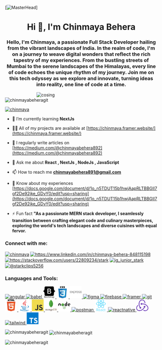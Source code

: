 
[![MasterHead](https://repository-images.githubusercontent.com/588181932/e36ec678-7984-4cdd-8e4c-a3932772ff8e)]
<h1 align="center">Hi 👋, I'm Chinmaya Behera</h1>
<h3 align="center">Hello, I'm Chinmaya, a passionate Full Stack Developer hailing from the vibrant landscapes of India. In the realm of code, I'm on a journey to weave digital wonders that reflect the rich tapestry of my experiences. From the bustling streets of Mumbai to the serene landscapes of the Himalayas, every line of code echoes the unique rhythm of my journey. Join me on this tech odyssey as we explore and innovate, turning ideas into reality, one line of code at a time.</h3>
<img align="right" alt="cosing" width="400" src="https://user-images.githubusercontent.com/74038190/225813708-98b745f2-7d22-48cf-9150-083f1b00d6c9.gif">


<p align="left"> <img src="https://komarev.com/ghpvc/?username=chinmayabeheragit&label=Profile%20views&color=0e75b6&style=flat" alt="chinmayabeheragit" /> </p>

<p align="left"> <a href="https://twitter.com/chinmaya" target="blank"><img src="https://img.shields.io/twitter/follow/chinmaya?logo=twitter&style=for-the-badge" alt="chinmaya" /></a> </p>

- 🌱 I’m currently learning **NextJs**

- 👨‍💻 All of my projects are available at [https://chinmaya.framer.website/](https://chinmaya.framer.website/)

- 📝 I regularly write articles on [https://medium.com/@chinmayabehera892](https://medium.com/@chinmayabehera892)

- 💬 Ask me about **React , NextJs , NodeJs , JavaScript**

- 📫 How to reach me **chinmayabehera891@gmail.com**

- 📄 Know about my experiences [https://docs.google.com/document/d/1o_n5TDUT15b1hwjAapRLTBBGlI7gf2De92jke_GDvY0/edit?usp=sharing](https://docs.google.com/document/d/1o_n5TDUT15b1hwjAapRLTBBGlI7gf2De92jke_GDvY0/edit?usp=sharing)

- ⚡ Fun fact **"As a passionate MERN stack developer, I seamlessly transition between crafting elegant code and culinary masterpieces, exploring the world's tech landscapes and diverse cuisines with equal fervor.**

<h3 align="left">Connect with me:</h3>
<p align="left">
<a href="https://twitter.com/chinmaya" target="blank"><img align="center" src="https://raw.githubusercontent.com/rahuldkjain/github-profile-readme-generator/master/src/images/icons/Social/twitter.svg" alt="chinmaya" height="30" width="40" /></a>
<a href="https://linkedin.com/in/https://www.linkedin.com/in/chinmaya-behera-848115198" target="blank"><img align="center" src="https://raw.githubusercontent.com/rahuldkjain/github-profile-readme-generator/master/src/images/icons/Social/linked-in-alt.svg" alt="https://www.linkedin.com/in/chinmaya-behera-848115198" height="30" width="40" /></a>
<a href="https://stackoverflow.com/users/https://stackoverflow.com/users/22809234/stark" target="blank"><img align="center" src="https://raw.githubusercontent.com/rahuldkjain/github-profile-readme-generator/master/src/images/icons/Social/stack-overflow.svg" alt="https://stackoverflow.com/users/22809234/stark" height="30" width="40" /></a>
<a href="https://instagram.com/ig_junior_stark" target="blank"><img align="center" src="https://raw.githubusercontent.com/rahuldkjain/github-profile-readme-generator/master/src/images/icons/Social/instagram.svg" alt="ig_junior_stark" height="30" width="40" /></a>
<a href="https://www.youtube.com/c/@starkclips5256" target="blank"><img align="center" src="https://raw.githubusercontent.com/rahuldkjain/github-profile-readme-generator/master/src/images/icons/Social/youtube.svg" alt="@starkclips5256" height="30" width="40" /></a>
</p>

<h3 align="left">Languages and Tools:</h3>
<p align="left"> <a href="https://angular.io" target="_blank" rel="noreferrer"> <img src="https://angular.io/assets/images/logos/angular/angular.svg" alt="angular" width="40" height="40"/> </a> <a href="https://babeljs.io/" target="_blank" rel="noreferrer"> <img src="https://www.vectorlogo.zone/logos/babeljs/babeljs-icon.svg" alt="babel" width="40" height="40"/> </a> <a href="https://getbootstrap.com" target="_blank" rel="noreferrer"> <img src="https://raw.githubusercontent.com/devicons/devicon/master/icons/bootstrap/bootstrap-plain-wordmark.svg" alt="bootstrap" width="40" height="40"/> </a> <a href="https://www.w3schools.com/css/" target="_blank" rel="noreferrer"> <img src="https://raw.githubusercontent.com/devicons/devicon/master/icons/css3/css3-original-wordmark.svg" alt="css3" width="40" height="40"/> </a> <a href="https://expressjs.com" target="_blank" rel="noreferrer"> <img src="https://raw.githubusercontent.com/devicons/devicon/master/icons/express/express-original-wordmark.svg" alt="express" width="40" height="40"/> </a> <a href="https://www.figma.com/" target="_blank" rel="noreferrer"> <img src="https://www.vectorlogo.zone/logos/figma/figma-icon.svg" alt="figma" width="40" height="40"/> </a> <a href="https://firebase.google.com/" target="_blank" rel="noreferrer"> <img src="https://www.vectorlogo.zone/logos/firebase/firebase-icon.svg" alt="firebase" width="40" height="40"/> </a> <a href="https://www.framer.com/" target="_blank" rel="noreferrer"> <img src="https://www.vectorlogo.zone/logos/framer/framer-icon.svg" alt="framer" width="40" height="40"/> </a> <a href="https://git-scm.com/" target="_blank" rel="noreferrer"> <img src="https://www.vectorlogo.zone/logos/git-scm/git-scm-icon.svg" alt="git" width="40" height="40"/> </a> <a href="https://www.w3.org/html/" target="_blank" rel="noreferrer"> <img src="https://raw.githubusercontent.com/devicons/devicon/master/icons/html5/html5-original-wordmark.svg" alt="html5" width="40" height="40"/> </a> <a href="https://www.java.com" target="_blank" rel="noreferrer"> <img src="https://raw.githubusercontent.com/devicons/devicon/master/icons/java/java-original.svg" alt="java" width="40" height="40"/> </a> <a href="https://developer.mozilla.org/en-US/docs/Web/JavaScript" target="_blank" rel="noreferrer"> <img src="https://raw.githubusercontent.com/devicons/devicon/master/icons/javascript/javascript-original.svg" alt="javascript" width="40" height="40"/> </a> <a href="https://www.mongodb.com/" target="_blank" rel="noreferrer"> <img src="https://raw.githubusercontent.com/devicons/devicon/master/icons/mongodb/mongodb-original-wordmark.svg" alt="mongodb" width="40" height="40"/> </a> <a href="https://nodejs.org" target="_blank" rel="noreferrer"> <img src="https://raw.githubusercontent.com/devicons/devicon/master/icons/nodejs/nodejs-original-wordmark.svg" alt="nodejs" width="40" height="40"/> </a> <a href="https://postman.com" target="_blank" rel="noreferrer"> <img src="https://www.vectorlogo.zone/logos/getpostman/getpostman-icon.svg" alt="postman" width="40" height="40"/> </a> <a href="https://reactjs.org/" target="_blank" rel="noreferrer"> <img src="https://raw.githubusercontent.com/devicons/devicon/master/icons/react/react-original-wordmark.svg" alt="react" width="40" height="40"/> </a> <a href="https://reactnative.dev/" target="_blank" rel="noreferrer"> <img src="https://reactnative.dev/img/header_logo.svg" alt="reactnative" width="40" height="40"/> </a> <a href="https://redux.js.org" target="_blank" rel="noreferrer"> <img src="https://raw.githubusercontent.com/devicons/devicon/master/icons/redux/redux-original.svg" alt="redux" width="40" height="40"/> </a> <a href="https://tailwindcss.com/" target="_blank" rel="noreferrer"> <img src="https://www.vectorlogo.zone/logos/tailwindcss/tailwindcss-icon.svg" alt="tailwind" width="40" height="40"/> </a> <a href="https://www.typescriptlang.org/" target="_blank" rel="noreferrer"> <img src="https://raw.githubusercontent.com/devicons/devicon/master/icons/typescript/typescript-original.svg" alt="typescript" width="40" height="40"/> </a> </p>

<p><img align="left" src="https://github-readme-stats.vercel.app/api/top-langs?username=chinmayabeheragit&show_icons=true&locale=en&layout=compact" alt="chinmayabeheragit" /></p>

<p>&nbsp;<img align="center" src="https://github-readme-stats.vercel.app/api?username=chinmayabeheragit&show_icons=true&locale=en" alt="chinmayabeheragit" /></p>

<p><img align="center" src="https://github-readme-streak-stats.herokuapp.com/?user=chinmayabeheragit&" alt="chinmayabeheragit" /></p>
